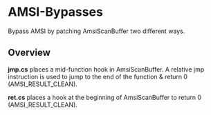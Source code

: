 # AMSI-Bypasses
Bypass AMSI by patching AmsiScanBuffer two different ways.

## Overview
**jmp.cs** places a mid-function hook in AmsiScanBuffer. A relative jmp instruction is used to jump to the end of the function & return 0 (AMSI_RESULT_CLEAN).

**ret.cs** places a hook at the beginning of AmsiScanBuffer to return 0 (AMSI_RESULT_CLEAN).
